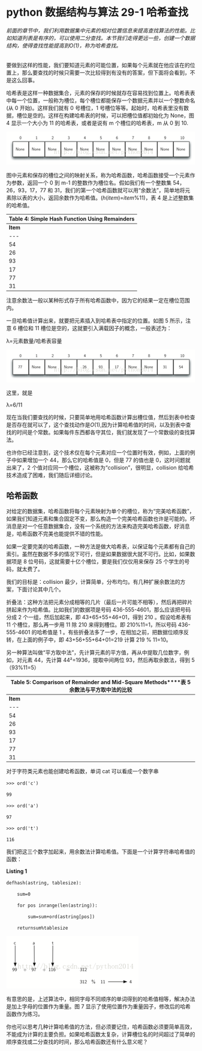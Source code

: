 # python 数据结构与算法 29-1 哈希查找

###### 前面的章节中，我们利用数据集中元素的相对位置信息来提高查找算法的性能。比如知道列表是有序的，可以使用二分查找。本节我们走得更远一些，创建一个数据结构，使得查找性能提高到*O*(1)，称为哈希查找。

要做到这样的性能，我们要知道元素的可能位置，如果每个元素就在他应该在的位置上，那么要查找的时候只需要一次比较得到有没有的答案，但下面将会看到，不是这么回事。

哈希表是这样一种数据集合，元素的保存的时候就存在容易找到位置上。哈希表表中每一个位置，一般称为槽位，每个槽位都能保存一个数据元素并以一个整数命名(从 0 开始)。这样我们就有 0 号槽位，1 号槽位等等。起始时，哈希表里没有数据，槽位是空的。这样在构建哈希表的时候，可以把槽位值都初始化为 None，图 4 显示一个大小为 11 的哈希表，或者是说有 m 个槽位的哈希表，m 从 0 到 10.

![](img/30d51ed6aa22553b4baf2b631e1ba781.jpg)

图中元素和保存的槽位之间的映射关系，称为哈希函数，哈希函数接受一个元素作为参数，返回一个 0 到 m-1 的整数作为槽位名。假如我们有一个整数集 54，26，93，17，77 和 31，我们的第一个哈希函数就可以用“余数法”，简单地将元素除以表的大小，返回余数作为哈希值。(*h*(*item*)=*item*%11)，表 4 是上述整数集的哈希值。

| **Table 4: Simple Hash Function Using Remainders** |
| --- |
| **Item** | **Hash Value** |
| --- | --- |
| 54 | 10 |
| 26 | 4 |
| 93 | 5 |
| 17 | 6 |
| 77 | 0 |
| 31 | 9 |

注意余数法一般以某种形式存于所有哈希函数中，因为它的结果一定在槽位范围内。

一旦哈希值计算出来，就要把元素插入到哈希表中指定的位置。如图 5 所示，注意 6 槽位和 11 槽位是空的，这就要引入满载因子的概念，一般表述为：

λ=元素数量/哈希表容量

![](img/be2312c4f738168cbd629d3181f98bd4.jpg)

这里，就是

λ=6/11

现在当我们要查找的时候，只要简单地用哈希函数计算出槽位值，然后到表中检查是否存在就可以了，这个查找动作是*O*(1),因为计算哈希值的时间，以及到表中查找的时间是个常数。如果每件东西都各守其位，我们就发现了一个常数级的查找算法。

也许你已经注意到，这个技术仅在每个元素对应一个位置时有效，例如，上面的例子中如果增加一个 44，那么它的哈希值是 0，但是 77 的值也是 0，这时问题就出来了，2 个值对应同一个槽位，这被称为“collision”，很明显，collision 给哈希技术造成了困难，我们随后详细讨论。

## 哈希函数

对给定的数据集，哈希函数将每个元素映射为单个的槽位，称为“完美哈希函数”，如果我们知道元素和集合固定不变，那么构造一个完美哈希函数也许是可能的。坏消息是对一个任意数据集合，没有一个系统的方法来构造完美哈希函数，好消息是，哈希函数不完美也能提供不错的性能。

如果一定要完美的哈希函数，一种方法是做大哈希表，以保证每个元素都有自己的索引。虽然在数据不多的情况下可行，但是如果数据很大就不可行。比如，如果数据项是 8 位号码，这就需要十亿个槽位，要是我们仅仅用来保存 25 个学生的号码，就太费了。

我们的目标是：collision 最少，计算简单，分布均匀。有几种扩展余数法的方案，下面讨论其中几个。

折叠法：这种方法把元素分成相等的几片（最后一片可能不相等），然后再把碎片拼起来作为哈希值。比如我们的数据项是号码 436-555-4601，那么应该把号码分成 2 个一组，然后加起来，即 43+65+55+46+01，得到 210 。假设哈希表有 11 个槽位，那么再一步用 11 除 210 来得到槽位。即 210%11=1，所以号码 436-555-4601 的哈希值是 1 。有些折叠法多了一步，在相加之前，把数据位顺序反转，在上面的例子中，即 43+56+55+64+01=219 计算 219 % 11=10。

另一种算法叫做“平方取中法”，先计算元素的平方值，再从中提取几位数字，例如，对元素 44，先计算 44²=1936，提取中间两位 93，然后再取余数法，得到 5（93%11=5）

| **Table 5: Comparison of Remainder and Mid-Square Methods****表 5 余数法与平方取中法的比较** |
| --- |
| **Item** | **Remainder** | **Mid-Square** |
| --- | --- | --- |
| 54 | 10 | 3 |
| 26 | 4 | 7 |
| 93 | 5 | 9 |
| 17 | 6 | 8 |
| 77 | 0 | 4 |
| 31 | 9 | 6 |

对于字符类元素也能创建哈希函数，单词 cat 可以看成一个数字串

```
>>> ord('c')
```

```
99
```

```
>>> ord('a')
```

```
97
```

```
>>> ord('t')
```

```
116
```

我们把这三个数字加起来，用余数法计算哈希值。下面是一个计算字符串哈希值的函数：

**Listing 1**

```
defhash(astring, tablesize):
```

```
    sum=0
```

```
    for pos inrange(len(astring)):
```

```
        sum=sum+ord(astring[pos])
```

```
    returnsum%tablesize
```

![](img/227ac3695ddf77539653fa91006024fe.jpg)

有意思的是，上述算法中，相同字母不同顺序的单词得到的哈希值相等，解决办法是加上字母的位置作为重量。图 7 显示了使用位置作为重量因子，修改后的哈希函数作为练习。

你也可以思考几种计算哈希值的方法，但必须要记住，哈希函数必须要简单高效，不能成为计算的主要负担。如果哈希函数太复杂，计算槽位名的时间超过了简单的顺序查找或二分查找的时间，那么哈希函数还有什么意义呢？